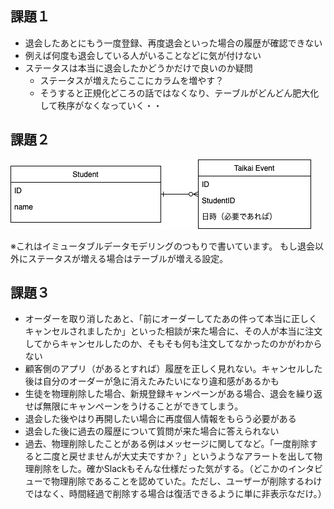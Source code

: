  ## 課題１

- 退会したあとにもう一度登録、再度退会といった場合の履歴が確認できない
- 例えば何度も退会している人がいることなどに気が付けない
- ステータスは本当に退会したかどうかだけで良いのか疑問
  - ステータスが増えたらここにカラムを増やす？
  - そうすると正規化どころの話ではなくなり、テーブルがどんどん肥大化して秩序がなくなっていく・・

## 課題２

![image](https://raw.githubusercontent.com/yuikoito/PrAhaChallenge/master/db/anti-patern-7/Diagram.drawio.png)

※これはイミュータブルデータモデリングのつもりで書いています。
もし退会以外にステータスが増える場合はテーブルが増える設定。

## 課題３

- オーダーを取り消したあと、「前にオーダーしてたあの件って本当に正しくキャンセルされましたか」といった相談が来た場合に、その人が本当に注文してからキャンセルしたのか、そもそも何も注文してなかったのかがわからない
- 顧客側のアプリ（があるとすれば）履歴を正しく見れない。キャンセルした後は自分のオーダーが急に消えたみたいになり違和感があるかも
- 生徒を物理削除した場合、新規登録キャンペーンがある場合、退会を繰り返せば無限にキャンペーンをうけることができてしまう。
- 退会した後やはり再開したい場合に再度個人情報をもらう必要がある
- 退会した後に過去の履歴について質問が来た場合に答えられない
- 過去、物理削除したことがある例はメッセージに関してなど。「一度削除すると二度と戻せませんが大丈夫ですか？」というようなアラートを出して物理削除をした。確かSlackもそんな仕様だった気がする。（どこかのインタビューで物理削除であることを認めていた。ただし、ユーザーが削除するわけではなく、時間経過で削除する場合は復活できるように単に非表示なだけ。）
